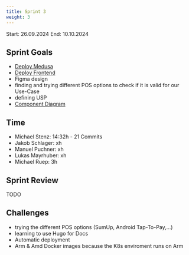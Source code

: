 ```yaml
---
title: Sprint 3
weight: 3
---
```


<title>{{.Title}}</title>

Start: 26.09.2024
End: 10.10.2024

## Sprint Goals
- [Deploy Medusa](https://medusa.alex-brot.stenz.dev/app)
- [Deploy Frontend](https://alex-brot.stenz.dev)
- Figma design
- finding and trying different POS options to check if it is valid for our Use-Case
- defining USP
- [Component Diagram](/docs/docs/diagrams/component-diagram)

## Time
- Michael Stenz: 14:32h - 21 Commits
- Jakob Schlager: xh
- Manuel Puchner: xh
- Lukas Mayrhuber: xh
- Michael Ruep: 3h

## Sprint Review
TODO


## Challenges
- trying the different POS options (SumUp, Android Tap-To-Pay,...)
- learning to use Hugo for Docs
- Automatic deployment
- Arm & Amd Docker images because the K8s enviroment runs on Arm
